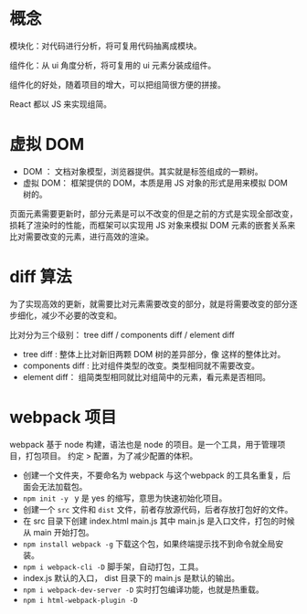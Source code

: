 # 概念
模块化：对代码进行分析，将可复用代码抽离成模块。

组件化：从 ui 角度分析，将可复用的 ui 元素分装成组件。

组件化的好处，随着项目的增大，可以把组简很方便的拼接。

React 都以 JS 来实现组简。

# 虚拟 DOM
* DOM ： 文档对象模型，浏览器提供。其实就是标签组成的一颗树。
* 虚拟 DOM： 框架提供的 DOM，本质是用 JS 对象的形式是用来模拟 DOM 树的。

页面元素需要更新时，部分元素是可以不改变的但是之前的方式是实现全部改变，损耗了渲染时的性能，而框架可以实现用 JS 对象来模拟 DOM 元素的嵌套关系来比对需要改变的元素，进行高效的渲染。

# diff 算法
为了实现高效的更新，就需要比对元素需要改变的部分，就是将需要改变的部分逐步细化，减少不必要的改变和。

比对分为三个级别： tree diff / components diff / element diff

* tree diff : 整体上比对新旧两颗 DOM 树的差异部分，像 <body> <head> 这样的整体比对。
* components diff : 比对组件类型的改变。类型相同就不需要改变。
* element diff： 组简类型相同就比对组简中的元素，看元素是否相同。

# webpack 项目 
webpack 基于 node 构建，语法也是 node 的项目。是一个工具，用于管理项目，打包项目。
约定 > 配置，为了减少配置的体积。
* 创建一个文件夹，不要命名为 webpack 与这个webpack 的工具名重复，后面会无法加载包。 
* `npm init -y ` y 是 yes 的缩写，意思为快速初始化项目。
* 创建一个 `src` 文件和 `dist` 文件，前者存放源代码，后者存放打包好的文件。
* 在 src 目录下创建 index.html main.js 其中 main.js 是入口文件，打包的时候从 main 开始打包。
* `npm install webpack -g` 下载这个包，如果终端提示找不到命令就全局安装。
* `npm i webpack-cli -D` 脚手架，自动打包，工具。
* index.js 默认的入口， dist 目录下的 main.js 是默认的输出。
* `npm i webpack-dev-server -D` 实时打包编译功能，也就是热重载。
* `npm i html-webpack-plugin -D`
